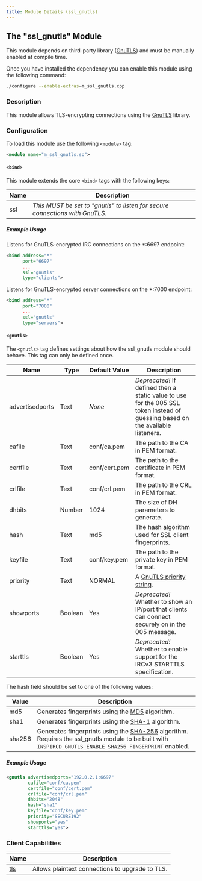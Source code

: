 ```yaml
---
title: Module Details (ssl_gnutls)
---
```


## The "ssl_gnutls" Module

<div class="alert alert-info" role="alert" markdown="1">

This module depends on third-party library ([GnuTLS](https://gnutls.org)) and must be manually enabled at compile time.

Once you have installed the dependency you can enable this module using the following command:

```sh
./configure --enable-extras=m_ssl_gnutls.cpp
```

</div>

### Description

This module allows TLS-encrypting connections using the [GnuTLS](https://gnutls.org) library.

### Configuration

To load this module use the following `<module>` tag:

```xml
<module name="m_ssl_gnutls.so">
```

#### `<bind>`

This module extends the core `<bind>` tags with the following keys:

Name | Description
---- | -----------
ssl  | *This MUST be set to "gnutls" to listen for secure connections with GnuTLS.*

##### Example Usage

Listens for GnuTLS-encrypted IRC connections on the *:6697 endpoint:

```xml
<bind address="*"
      port="6697"
      ...
      ssl="gnutls"
      type="clients">
```

Listens for GnuTLS-encrypted server connections on the *:7000 endpoint:

```xml
<bind address="*"
      port="7000"
      ...
      ssl="gnutls"
      type="servers">
```

#### `<gnutls>`

The `<gnutls>` tag defines settings about how the ssl_gnutls module should behave. This tag can only be defined once.

Name            | Type    | Default Value | Description
--------------- | ------- | ------------- | -----------
advertisedports | Text    | *None*        | *Deprecated!* If defined then a static value to use for the 005 SSL token instead of guessing based on the available listeners.
cafile          | Text    | conf/ca.pem   | The path to the CA in PEM format.
certfile        | Text    | conf/cert.pem | The path to the certificate in PEM format.
crlfile         | Text    | conf/crl.pem  | The path to the CRL in PEM format.
dhbits          | Number  | 1024          | The size of DH parameters to generate.
hash            | Text    | md5           | The hash algorithm used for SSL client fingerprints.
keyfile         | Text    | conf/key.pem  | The path to the private key in PEM format.
priority        | Text    | NORMAL        | A [GnuTLS priority string](https://gnutls.org/manual/html_node/Priority-Strings.html).
showports       | Boolean | Yes           | *Deprecated!* Whether to show an IP/port that clients can connect securely on in the 005 message.
starttls        | Boolean | Yes           | *Deprecated!* Whether to enable support for the IRCv3 STARTTLS specification.

The hash field should be set to one of the following values:

Value  | Description
------ | -----------
md5    | Generates fingerprints using the [MD5](https://en.wikipedia.org/wiki/MD5) algorithm.
sha1   | Generates fingerprints using the [SHA-1](https://en.wikipedia.org/wiki/SHA-1) algorithm.
sha256 | Generates fingerprints using the [SHA-256](https://en.wikipedia.org/wiki/SHA-2) algorithm. Requires the ssl_gnutls module to be built with `INSPIRCD_GNUTLS_ENABLE_SHA256_FINGERPRINT` enabled.

##### Example Usage

```xml
<gnutls advertisedports="192.0.2.1:6697"
        cafile="conf/ca.pem"
        certfile="conf/cert.pem"
        crlfile="conf/crl.pem"
        dhbits="2048"
        hash="sha1"
        keyfile="conf/key.pem"
        priority="SECURE192"
        showports="yes"
        starttls="yes">
```

### Client Capabilities

Name                                                   | Description
------------------------------------------------------ | -----------
[tls](https://ircv3.net/specs/extensions/tls-3.1.html) | Allows plaintext connections to upgrade to TLS.
